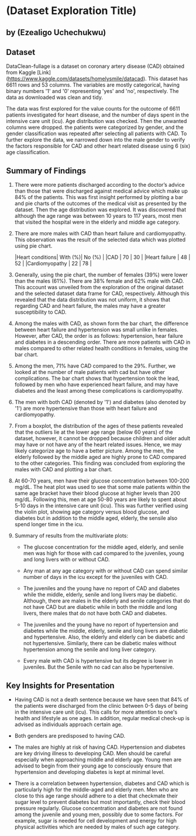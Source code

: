 # (Dataset Exploration Title)
## by (Ezealigo Uchechukwu)


## Dataset

DataClean-fullage is a dataset on coronary artery disease (CAD) obtained from Kaggle [Link] (https://www.kaggle.com/datasets/homelysmile/datacad). This dataset has 6611 rows and 53 columns. The variables are mostly categorical, having binary numbers '1' and '0' representing 'yes' and 'no', respectively. The data as downloaded was clean and tidy.

The data was first explored for the value counts for the outcome of 6611 patients investigated for heart disease, and the number of days spent in the intensive care unit (icu). Age distribution was checked. Then the unwanted columns were dropped. the patients were categorized by gender, and the gender classification was repeated after selecting all patients with CAD. To further explore the data, we narrowed down into the male gender to verify the factors responsible for CAD and other heart related disease using 6 (six) age classification. 



## Summary of Findings

1. There were more patients discharged according to the doctor’s advice than those that were discharged against medical advice which make up 84% of the patients. This was first insight performed by plotting a bar and pie charts of the outcomes of the medical visit as presented by the dataset. Then the age distribution was explored. It was discovered that although the age range was between 10 years to 117 years, most men that visited the hospital were in the elderly and middle age category.

2. There are more males with CAD than heart failure and cardiomyopathy. This observation was the result of the selected data which was plotted using pie chart.

     |Heart conditions| With (%)| No (%)  |
     |CAD             | 70      | 30      |
     |Heart failure   | 48      | 52      | 
     |Cardiomyopathy  | 22      | 78      |
     


3. Generally, using the pie chart, the number of females (39%) were lower than the males (61%). There are 38% female and 62% male with CAD. This account was unveiled from the exploration of the original dataset and the selected dataset data frame for CAD, respectively. Although this revealed that the data distribution was not uniform, it shows that regarding CAD and heart failure, the males may have a greater susceptibility to CAD. 

4. Among the males with CAD, as shown form the bar chart, the difference between heart failure and hypertension was small unlike in females. However, after CAD, the order is as follows: hypertension, hear failure and diabetes in a descending order. There are more patients with CAD in males compared to other related health conditions in females, using the bar chart.

5. Among the men, 71% have CAD compared to the 29%. Further, we looked at the number of male patients with cad but have other complications. The bar chart shows that hypertension took the lead, followed by men who have experienced heart failure, and may have diabetes and the least among these complications is cardiomyopathy.

6. The men with both CAD (denoted by '1') and diabetes (also denoted by '1') are more hypertensive than those with heart failure and cardiomyopathy.

7. From a boxplot, the distribution of the ages of these patients revealed that the outliers lie at the lower age range (below 60 years) of the dataset, however, it cannot be dropped because children and older adult may have or not have any of the heart related issues. Hence, we may likely categorize age to have a better picture. Among the men, the elderly followed by the middle aged are highly prone to CAD compared to the other categories. This finding was concluded from exploring the males with CAD and plotting a bar chart.

8. At 60-70 years, men have their glucose concentration between 100-200 mg/dL. The heat plot was used to see that some male patients within the same age bracket have their blood glucose at higher levels than 200 mg/dL. Following this, men at age 50-80 years are likely to spent about 5-10 days in the intensive care unit (icu). This was further verified using the violin plot, showing age category versus blood glucose, and diabetes but in addition to the middle aged, elderly, the sensile also spend longer time in the icu.

9. Summary of results from the multivariate plots:
     
     - The glucose concentration for the middle aged, elderly, and senile men was high for those with cad compared to the juveniles, young and long livers with or without CAD.

    - Any man at any age category with or without CAD can spend similar number of days in the icu except for the juveniles with CAD.

    - The juveniles and the young have no report of CAD and diabetes while the middle, elderly, senile and long livers may be diabetic. Although, there are males in the elderly and senile categories that do not have CAD but are diabetic while in both the middle and long livers, there males that do not have both CAD and diabetes.

    - The juveniles and the young have no report of hypertension and diabetes while the middle, elderly, senile and long livers are diabetic and hypertensive. Also, the elderly and elderly can be diabetic and not hypertensive. Similarly, there can be diabetic males without hypertension among the senile and long liver category.

    - Every male with CAD is hypertensive but its degree is lower in juveniles. But the Senile with no cad can also be hypertensive.



## Key Insights for Presentation

- Having CAD is not a death sentence because we have seen that 84% of the patients were discharged from the clinic between 0-5 days of being in the intensive care unit (icu). This calls for more attention to one's health and lifestyle as one ages. In addition, regular medical check-up is advised as individuals approach certain age.

- Both genders are predisposed to having CAD.

- The males are highly at risk of having CAD. Hypertension and diabetes are key driving illness to developing CAD. Men should be careful especially when approaching middle and elderly age. Young men are advised to begin from their young age to consciously ensure that hypertension and developing diabetes is kept at minimal level.

- There is a correlation between hypertension, diabetes and CAD which is particularly high for the middle-aged and elderly men. Men who are close to this age range should adhere to a diet that checkmate their sugar level to prevent diabetes but most importantly, check their blood pressure regularly. Glucose concentration and diabetes are not found among the juvenile and young men, possibly due to some factors. For example, sugar is needed for cell development and energy for high physical activities which are needed by males of such age category.
